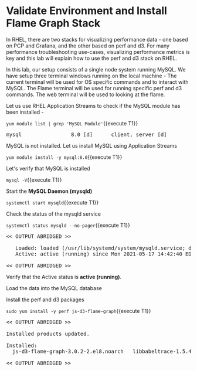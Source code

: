 # Validate Environment and Install Flame Graph Stack

In RHEL, there are two stacks for visualizing performance data - one based on PCP and Grafana, and the other based on perf and d3. For many performance troubleshooting use-cases, visualizing performance metrics is key and this lab will explain how to use the perf and d3 stack on RHEL.

In this lab, our setup consists of a single node system running MySQL. We have setup three terminal windows running on the local machine - The current terminal will be used for OS specific commands and to interact with MySQL. The Flame terminal will be used for running specific perf and d3 commands. The web terminal will be used to looking at the flame.

Let us use RHEL Application Streams to check if the MySQL module has been installed - 

`yum module list | grep 'MySQL Module'`{{execute T1}}

<pre class="file">
mysql                8.0 [d]      client, server [d]                       MySQL Module
</pre>

MySQL is not installed. Let us install MySQL using Application Streams

`yum module install -y mysql:8.0`{{execute T1}}

Let's verify that MySQL is installed 

`mysql -V`{{execute T1}}

Start the __MySQL Daemon (mysqld)__  

`systemctl start mysqld`{{execute T1}}

Check the status of the mysqld service 

`systemctl status mysqld --no-pager`{{execute T1}}

<pre class="file">
<< OUTPUT ABRIDGED >>

   Loaded: loaded (/usr/lib/systemd/system/mysqld.service; disabled; vendor preset: disabled)
   Active: active (running) since Mon 2021-05-17 14:42:40 EDT; 6s ago
   
<< OUTPUT ABRIDGED >>
</pre>

Verify that the Active status is __active (running)__.

Load the data into the MySQL database

Install the perf and d3 packages 

`sudo yum install -y perf js-d3-flame-graph`{{execute T1}}

<pre class="file">
<< OUTPUT ABRIDGED >>

Installed products updated.

Installed:
  js-d3-flame-graph-3.0.2-2.el8.noarch   libbabeltrace-1.5.4-3.el8.x86_64   libbpf-0.0.8-4.el8.x86_64   perf-4.18.0-240.22.1.el8_3.x86_64  

<< OUTPUT ABRIDGED >>
</pre>
